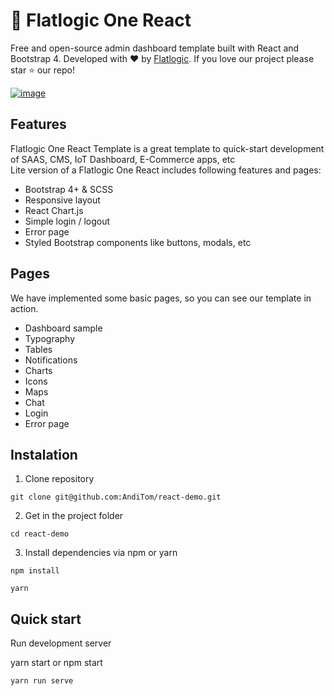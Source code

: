 # 🤘 Flatlogic One React 

Free and open-source admin dashboard template built with React and Bootstrap 4. Developed with ❤️ by [Flatlogic](https://flatlogic.com/). If you love our project please star ⭐️ our repo!


[![image](https://user-images.githubusercontent.com/43149862/80715665-5d031c80-8aff-11ea-801b-dd22163b4874.png)](https://flatlogic.github.io/one-react-template/)


## Features

Flatlogic One React Template is a great template to quick-start development of SAAS, CMS, IoT Dashboard, E-Commerce apps, etc  
Lite version of a Flatlogic One React includes following features and pages:

* Bootstrap 4+ & SCSS
* Responsive layout
* React Chart.js
* Simple login / logout 
* Error page
* Styled Bootstrap components like buttons, modals, etc


## Pages
We have implemented some basic pages, so you can see our template in action.

* Dashboard sample
* Typography
* Tables
* Notifications
* Charts
* Icons
* Maps
* Chat
* Login
* Error page

## Instalation 

1. Clone repository
```shell
git clone git@github.com:AndiTom/react-demo.git
```
2. Get in the project folder
```shell
cd react-demo
```
3. Install dependencies via npm or yarn
```shell
npm install
```
```shell
yarn
```

## Quick start
Run development server

yarn start
or 
npm start
```shell
yarn run serve
```

